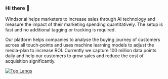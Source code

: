 ### Hi there 👋

Windsor.ai helps marketers to increase sales through AI technology and measure the impact of their marketing spending quantitatively. The setup is fast and no additional tagging or tracking is required. 

Our platform helps companies to analyse the buying journey of customers across all touch-points and uses machine learning models to adjust the media-plan to increase ROI.
Currently we capture 100 million data points daily and help our customers to grow sales and reduce the cost of acquisition significantly.

[![Top Langs](https://github-readme-stats.vercel.app/api/top-langs/?username=windsor-ai&layout=compact)](https://github.com/anuraghazra/github-readme-stats)









